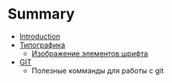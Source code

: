# Summary

* [Introduction](README.md)
* [Типографика](typography/index.md)
   * [Изображение элементов шрифта](typography/izobrazhenie_elementov_shrifta.md)
* [GIT](GIT/index.html)
   * Полезные комманды для работы с git

